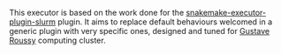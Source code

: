 This executor is based on the work done for the 
[snakemake-executor-plugin-slurm](https://github.com/snakemake/snakemake-executor-plugin-slurm/tree/main)
plugin. It aims to replace default behaviours welcomed in
a generic plugin with very specific ones, designed and tuned
for [Gustave Roussy](https://www.gustaveroussy.fr/en) computing cluster.
